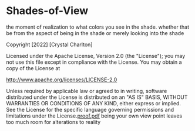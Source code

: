 # Shades-of-View
the moment of realization to what colors you see in the shade. 
whether that be from the aspect of being in the shade or
                                                 merely looking into the shade


Copyright [2022] [Crystal Charlton]

Licensed under the Apache License, Version 2.0 (the "License");
you may not use this file except in compliance with the License.
You may obtain a copy of the License at

http://www.apache.org/licenses/LICENSE-2.0

Unless required by applicable law or agreed to in writing, software
distributed under the License is distributed on an "AS IS" BASIS, WITHOUT WARRANTIES OR CONDITIONS OF ANY KIND, either express or implied.
See the License for the specific language governing permissions and
limitations under the License.[proof.pdf](https://github.com/THECOLOREDSHADES/Shades-of-View/files/8636297/proof.pdf)
 being your own view point leaves too much room for alterations to reality

